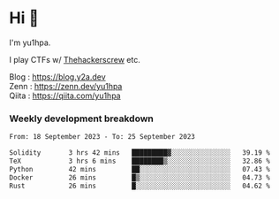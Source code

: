 # Hi 👋

I'm yu1hpa.

I play CTFs w/ [Thehackerscrew](https://www.thehackerscrew.team/) etc.

Blog : https://blog.y2a.dev  
Zenn : https://zenn.dev/yu1hpa  
Qiita : https://qiita.com/yu1hpa  

### Weekly development breakdown

<!--START_SECTION:waka-->

```txt
From: 18 September 2023 - To: 25 September 2023

Solidity       3 hrs 42 mins   █████████▓░░░░░░░░░░░░░░░   39.19 %
TeX            3 hrs 6 mins    ████████▒░░░░░░░░░░░░░░░░   32.86 %
Python         42 mins         ██░░░░░░░░░░░░░░░░░░░░░░░   07.43 %
Docker         26 mins         █▒░░░░░░░░░░░░░░░░░░░░░░░   04.73 %
Rust           26 mins         █░░░░░░░░░░░░░░░░░░░░░░░░   04.62 %
```

<!--END_SECTION:waka-->

